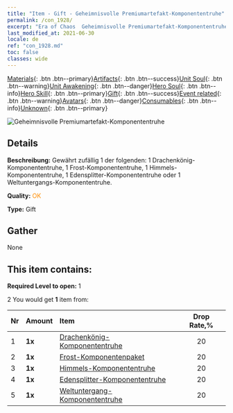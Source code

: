 ```yaml
---
title: "Item - Gift - Geheimnisvolle Premiumartefakt-Komponententruhe"
permalink: /con_1928/
excerpt: "Era of Chaos  Geheimnisvolle Premiumartefakt-Komponententruhe"
last_modified_at: 2021-06-30
locale: de
ref: "con_1928.md"
toc: false
classes: wide
---
```

 [Materials](/ItemsDE/){: .btn .btn--primary}[Artifacts](/ItemsDE/Artifacts/){: .btn .btn--success}[Unit Soul](/ItemsDE/UnitSoul/){: .btn .btn--warning}[Unit Awakening](/ItemsDE/UnitAwakening/){: .btn .btn--danger}[Hero Soul](/ItemsDE/HeroSoul/){: .btn .btn--info}[Hero Skill](/ItemsDE/HeroSkill/){: .btn .btn--primary}[Gift](/ItemsDE/Gift/){: .btn .btn--success}[Event related](/ItemsDE/Events/){: .btn .btn--warning}[Avatars](/ItemsDE/Avatars/){: .btn .btn--danger}[Consumables](/ItemsDE/Consumables/){: .btn .btn--info}[Unknown](/ItemsDE/Unknown/){: .btn .btn--primary}

 ![Geheimnisvolle Premiumartefakt-Komponententruhe](/images/t/i_907551.png)

## Details
 **Beschreibung:** Gewährt zufällig 1 der folgenden: 1 Drachenkönig-Komponententruhe, 1 Frost-Komponententruhe, 1 Himmels-Komponententruhe, 1 Edensplitter-Komponententruhe oder 1 Weltuntergangs-Komponententruhe.

 **Quality:** <span style="color: #FF8C00">OK</span>

 **Type:** Gift

## Gather

  None

## This item contains:

 **Required Level to open:** 1

 2 You would get **1** item  from:

  | Nr | Amount |     Item    | Drop Rate,% |
  |:---|:-------|:------------|:---------:|
  | 1 |  **1x** | [Drachenkönig- Komponententruhe](/ItemsDE/con_1348/) | 20 | 
  | 2 |  **1x** | [Frost-Komponentenpaket](/ItemsDE/con_1352/) | 20 | 
  | 3 |  **1x** | [Himmels-Komponententruhe](/ItemsDE/con_1354/) | 20 | 
  | 4 |  **1x** | [Edensplitter-Komponententruhe](/ItemsDE/con_1864/) | 20 | 
  | 5 |  **1x** | [Weltuntergang-Komponententruhe](/ItemsDE/con_1360/) | 20 | 
